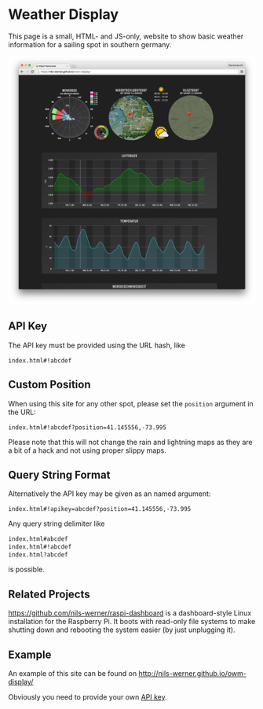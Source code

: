 Weather Display
===============

This page is a small, HTML- and JS-only, website to show basic weather information for a sailing spot in southern germany.

![Screenshot](img/screenshot.png)

## API Key

The API key must be provided using the URL hash, like

    index.html#!abcdef

## Custom Position

When using this site for any other spot, please set the `position` argument in the URL:

    index.html#!abcdef?position=41.145556,-73.995

Please note that this will not change the rain and lightning maps as they are
a bit of a hack and not using proper slippy maps.

## Query String Format

Alternatively the API key may be given as an named argument:

    index.html#!apikey=abcdef?position=41.145556,-73.995

Any query string delimiter like

    index.html#abcdef
    index.html#!abcdef
    index.html?abcdef

is possible.

## Related Projects

<https://github.com/nils-werner/raspi-dashboard> is a dashboard-style Linux
installation for the Raspberry Pi. It boots with read-only file systems to
make shutting down and rebooting the system easier (by just unplugging it).

## Example

An example of this site can be found on <http://nils-werner.github.io/owm-display/>

Obviously you need to provide your own [API key](https://developer.forecast.io/).
